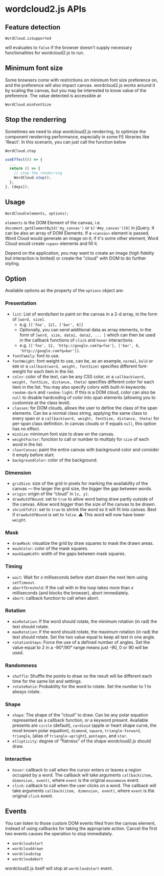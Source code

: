 # wordcloud2.js APIs

## Feature detection

    WordCloud.isSupported

will evaluates to `false` if the browser doesn't supply necessary functionalities for wordcloud2.js to run.

## Minimum font size

Some browsers come with restrictions on minimum font size preference on, and the preference will also impact canvas.
wordcloud2.js works around it by scaling the canvas, but you may be interested to know value of the preference. The value detected is accessible at

	WordCloud.minFontSize

## Stop the renderring

Sometimes we need to stop wordcloud2.js renderring, to optimize the component renderring performance, especially in some FE libraries like 'React'.
In this scenario, you can just call the function below

	WordCloud.stop

```js
useEffect(() => {
  ...
  return () => {
    // stop the renderring
    WordCloud.stop();
  };
}, [deps]);
```

## Usage

    WordCloud(elements, options);

`elements` is the DOM Element of the canvas, i.e. `document.getElementById('my_canvas')` or `$('#my_canvas')[0]` in jQuery.
It can be also an array of DOM Elements. If a `<canvas>` element is passed, Word Cloud would generate an image on it; if it's some other element, Word Cloud would create `<span>` elements and fill it.

Depend on the application, you may want to create an image (high fidelity but interaction is limited) or create the "cloud" with DOM to do further styling.

## Option

Available options as the property of the `options` object are:

### Presentation

* `list`: List of words/text to paint on the canvas in a 2-d array, in the form of `[word, size]`.
	* e.g. `[['foo', 12], ['bar', 6]]`
	* Optionally, you can send additional data as array elements, in the form of `[word, size, data1, data2, ... ]` which can then be used in the callback functions of `click` and `hover` interactions.
	* e.g. `[['foo', 12, 'http://google.com?q=foo'], ['bar', 6, 'http://google.com?q=bar']]`. 
* `fontFamily`: font to use.
* `fontWeight`: font weight to use, can be, as an example, `normal`, `bold` or `600` or a `callback(word, weight, fontSize)` specifies different font-weight for each item in the list. 
* `color`: color of the text, can be any CSS color, or a `callback(word, weight, fontSize, distance, theta)` specifies different color for each item in the list.
  You may also specify colors with built-in keywords: `random-dark` and `random-light`. If this is a DOM cloud, color can also be `null` to disable hardcoding of
  color into span elements (allowing you to customize at the class level).
* `classes`: for DOM clouds, allows the user to define the class of the span elements. Can be a normal class string,
  applying the same class to every span or a `callback(word, weight, fontSize, distance, theta)` for per-span class definition.
  In canvas clouds or if equals `null`, this option has no effect.
* `minSize`: minimum font size to draw on the canvas.
* `weightFactor`: function to call or number to multiply for `size` of each word in the list.
* `clearCanvas`: paint the entire canvas with background color and consider it empty before start.
* `backgroundColor`: color of the background.

### Dimension

* `gridSize`: size of the grid in pixels for marking the availability of the canvas — the larger the grid size, the bigger the gap between words.
* `origin`: origin of the “cloud” in `[x, y]`.
* `drawOutOfBound`: set to `true` to allow word being draw partly outside of the canvas. Allow word bigger than the size of the canvas to be drawn.
* `shrinkToFit`: set to `true` to shrink the word so it will fit into canvas. Best if `drawOutOfBound` is set to `false`. :warning: This word will now have lower `weight`.

### Mask

* `drawMask`: visualize the grid by draw squares to mask the drawn areas.
* `maskColor`: color of the mask squares.
* `maskGapWidth`: width of the gaps between mask squares.

### Timing

* `wait`: Wait for *x* milliseconds before start drawn the next item using `setTimeout`.
* `abortThreshold`: If the call with in the loop takes more than *x* milliseconds (and blocks the browser), abort immediately.
* `abort`: callback function to call when abort.

### Rotation

* `minRotation`: If the word should rotate, the minimum rotation (in rad) the text should rotate.
* `maxRotation`: If the word should rotate, the maximum rotation (in rad) the text should rotate. Set the two value equal to keep all text in one angle.
* `rotationSteps`: Force the use of a defined number of angles. Set the value equal to 2 in a -90°/90° range means just -90, 0 or 90 will be used. 

### Randomness

* `shuffle`: Shuffle the points to draw so the result will be different each time for the same list and settings.
* `rotateRatio`: Probability for the word to rotate. Set the number to 1 to always rotate.

### Shape

* `shape`: The shape of the "cloud" to draw. Can be any polar equation represented as a callback function, or a keyword present.
Available presents are `circle` (default), `cardioid` (apple or heart shape curve, the most known polar equation), `diamond`, `square`, `triangle-forward`, `triangle`, (alias of `triangle-upright`), `pentagon`, and `star`.
* `ellipticity`: degree of "flatness" of the shape wordcloud2.js should draw.

### Interactive

* `hover`: callback to call when the cursor enters or leaves a region occupied by a word. The callback will take arguments `callback(item, dimension, event)`, where `event` is the original `mousemove` event.
* `click`: callback to call when the user clicks on a word. The callback will take arguments `callback(item, dimension, event)`, where `event` is the original `click` event.

## Events

You can listen to those custom DOM events filed from the canvas element, instead of using callbacks for taking the appropriate action.
Cancel the first two events causes the operation to stop immediately.

* `wordcloudstart`
* `wordclouddrawn`
* `wordcloudstop`
* `wordcloudabort`

wordcloud2.js itself will stop at `wordcloudstart` event.
